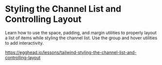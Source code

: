 # Styling the Channel List and Controlling Layout

Learn how to use the space, padding, and margin utilities to properly layout a list of items while styling the channel list. Use the group and hover utilities to add interactivity.

https://egghead.io/lessons/tailwind-styling-the-channel-list-and-controlling-layout
